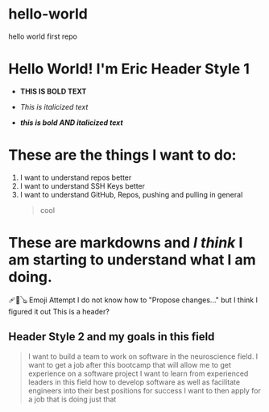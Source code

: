 # hello-world
hello world first repo 
# Hello World! I'm Eric Header Style 1
- **THIS IS BOLD TEXT**
  
- *This is italicized text*
  
- ***this is bold AND italicized text***
# These are the things I want to do:
1. I want to understand repos better
2. I want to understand SSH Keys better
3. I want to understand GitHub, Repos, pushing and pulling in general
   > cool
# These are markdowns **and** *I think* I am starting to understand what I am doing. 
🩹🎱🪕 Emoji Attempt 
I do not know how to "Propose changes..." but I think I figured it out This is a header?
## Header Style 2 and my goals in this field
  > I want to build a team to work on software in the neuroscience field.
  > I want to get a job after this bootcamp that will allow me to get experience on a software project
  > I want to learn from experienced leaders in this field how to develop software as well as facilitate engineers into their best positions for success
  > I want to then apply for a job that is doing just that
